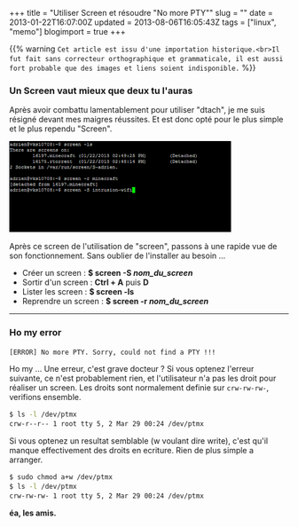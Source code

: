 +++
title = "Utiliser Screen et résoudre \"No more PTY\""
slug = ""
date = 2013-01-22T16:07:00Z
updated = 2013-08-06T16:05:43Z
tags = ["linux", "memo"]
blogimport = true
+++

{{% warning `Cet article est issu d'une importation historique.<br>Il fut fait sans correcteur orthographique et grammaticale, il est aussi fort probable que des images et liens soient indisponible.` %}}

### Un Screen vaut mieux que deux tu l'auras

Après avoir combattu lamentablement pour utiliser "dtach", je me suis résigné devant mes maigres réussites. Et est donc opté pour le plus simple et le plus rependu "Screen".

![Image de presentation](/images/lh3.ggpht.com-CXvIZ0OWmnY-UP6csWhQwsI-AAAAAAAAAcc-BL73NPmm6U4-s400-Sans-titre.png "")

Après ce screen de l'utilisation de "screen", passons à une rapide vue de son fonctionnement. Sans oublier de l'installer au besoin ...

- Créer un screen : **$ screen -S *nom_du_screen***
- Sortir d'un screen : **Ctrl + A** puis **D**
- Lister les screen : **$ screen -ls**
- Reprendre un screen : **$ screen -r *nom_du_screen***

---

### Ho my error

```sh
[ERROR] No more PTY. Sorry, could not find a PTY !!!
```

Ho my ... Une erreur, c'est grave docteur ? Si vous optenez l'erreur suivante, ce n'est probablement rien, et l'utilisateur n'a pas les droit pour réaliser un screen. Les droits sont normalement definie sur `crw-rw-rw-`, verifions ensemble.

```bash
$ ls -l /dev/ptmx
crw-r--r-- 1 root tty 5, 2 Mar 29 00:24 /dev/ptmx
```

Si vous optenez un resultat semblable (w voulant dire write), c'est qu'il manque effectivement des droits en ecriture. Rien de plus simple a arranger.

```bash
$ sudo chmod a+w /dev/ptmx
$ ls -l /dev/ptmx
crw-rw-rw- 1 root tty 5, 2 Mar 29 00:24 /dev/ptmx
```

**éa, les amis.**
